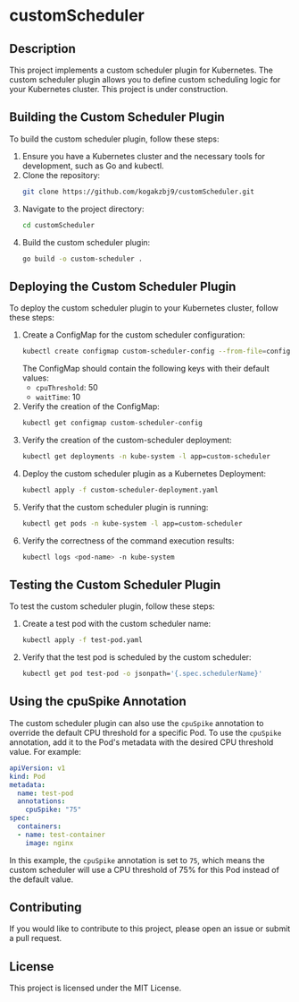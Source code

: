 # customScheduler

## Description

This project implements a custom scheduler plugin for Kubernetes. The custom scheduler plugin allows you to define custom scheduling logic for your Kubernetes cluster.
This project is under construction.


## Building the Custom Scheduler Plugin

To build the custom scheduler plugin, follow these steps:

1. Ensure you have a Kubernetes cluster and the necessary tools for development, such as Go and kubectl.
2. Clone the repository:
   ```sh
   git clone https://github.com/kogakzbj9/customScheduler.git
   ```
3. Navigate to the project directory:
   ```sh
   cd customScheduler
   ```
4. Build the custom scheduler plugin:
   ```sh
   go build -o custom-scheduler .
   ```

## Deploying the Custom Scheduler Plugin

To deploy the custom scheduler plugin to your Kubernetes cluster, follow these steps:

1. Create a ConfigMap for the custom scheduler configuration:
   ```sh
   kubectl create configmap custom-scheduler-config --from-file=config.yaml
   ```
   The ConfigMap should contain the following keys with their default values:
   - `cpuThreshold`: 50
   - `waitTime`: 10
2. Verify the creation of the ConfigMap:
   ```sh
   kubectl get configmap custom-scheduler-config
   ```
3. Verify the creation of the custom-scheduler deployment:
   ```sh
   kubectl get deployments -n kube-system -l app=custom-scheduler
   ```
4. Deploy the custom scheduler plugin as a Kubernetes Deployment:
   ```sh
   kubectl apply -f custom-scheduler-deployment.yaml
   ```
5. Verify that the custom scheduler plugin is running:
   ```sh
   kubectl get pods -n kube-system -l app=custom-scheduler
   ```
6. Verify the correctness of the command execution results:
   ```sh
   kubectl logs <pod-name> -n kube-system
   ```

## Testing the Custom Scheduler Plugin

To test the custom scheduler plugin, follow these steps:

1. Create a test pod with the custom scheduler name:
   ```sh
   kubectl apply -f test-pod.yaml
   ```
2. Verify that the test pod is scheduled by the custom scheduler:
   ```sh
   kubectl get pod test-pod -o jsonpath='{.spec.schedulerName}'
   ```

## Using the cpuSpike Annotation

The custom scheduler plugin can also use the `cpuSpike` annotation to override the default CPU threshold for a specific Pod. To use the `cpuSpike` annotation, add it to the Pod's metadata with the desired CPU threshold value. For example:

```yaml
apiVersion: v1
kind: Pod
metadata:
  name: test-pod
  annotations:
    cpuSpike: "75"
spec:
  containers:
  - name: test-container
    image: nginx
```

In this example, the `cpuSpike` annotation is set to `75`, which means the custom scheduler will use a CPU threshold of 75% for this Pod instead of the default value.

## Contributing

If you would like to contribute to this project, please open an issue or submit a pull request.

## License

This project is licensed under the MIT License.
